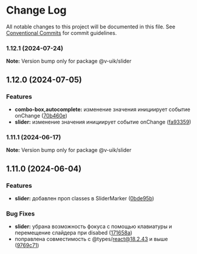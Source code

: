 # Change Log

All notable changes to this project will be documented in this file.
See [Conventional Commits](https://conventionalcommits.org) for commit guidelines.

### 1.12.1 (2024-07-24)

**Note:** Version bump only for package @v-uik/slider





## 1.12.0 (2024-07-05)


### Features

* **combo-box,autocomplete:** изменение значения инициирует событие onChange ([70b460e](#))
* **slider:** изменение значения инициирует событие onChange ([fa93359](#))



### 1.11.1 (2024-06-17)

**Note:** Version bump only for package @v-uik/slider





## 1.11.0 (2024-06-04)


### Features

* **slider:** добавлен проп classes в SliderMarker ([0bde95b](#))


### Bug Fixes

* **slider:** убрана возможность фокуса с помощью клавиатуры и перемещение слайдера при disabed ([171658a](#))
* поправлена совместимость с @types/react@18.2.43 и выше ([9769c71](#))
